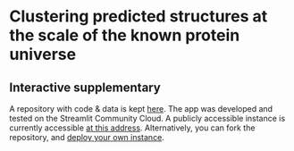 # Clustering predicted structures at the scale of the known protein universe
## Interactive supplementary

A repository with code & data is kept [here](https://github.com/jurgjn/af-protein-universe). The app was developed and tested on the Streamlit Community Cloud. A publicly accessible instance is currently accessible [at this address](https://af-protein-universe.streamlit.app). Alternatively, you can fork the repository, and [deploy your own instance](https://docs.streamlit.io/streamlit-community-cloud/get-started/deploy-an-app).
